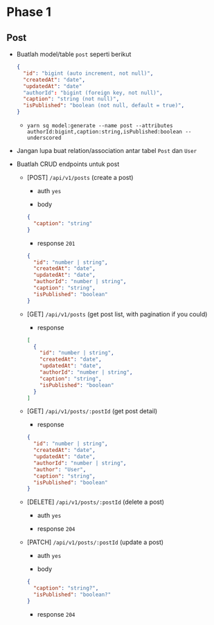 # Phase 1

## Post

- Buatlah model/table `post` seperti berikut

  ```json
  {
    "id": "bigint (auto increment, not null)",
    "createdAt": "date",
    "updatedAt": "date"
    "authorId": "bigint (foreign key, not null)",
    "caption": "string (not null)",
    "isPublished": "boolean (not null, default = true)",
  }
  ```

  - `yarn sq model:generate --name post --attributes authorId:bigint,caption:string,isPublished:boolean --underscored`

- Jangan lupa buat relation/association antar tabel `Post` dan `User`

- Buatlah CRUD endpoints untuk post

  - [POST] `/api/v1/posts` (create a post)

    - auth `yes`

    - body

    ```json
    {
      "caption": "string"
    }
    ```

    - response `201`

    ```json
    {
      "id": "number | string",
      "createdAt": "date",
      "updatedAt": "date",
      "authorId": "number | string",
      "caption": "string",
      "isPublished": "boolean"
    }
    ```

  - [GET] `/api/v1/posts` (get post list, with pagination if you could)

    - response

    ```json
    [
      {
        "id": "number | string",
        "createdAt": "date",
        "updatedAt": "date",
        "authorId": "number | string",
        "caption": "string",
        "isPublished": "boolean"
      }
    ]
    ```

  - [GET] `/api/v1/posts/:postId` (get post detail)

    - response

    ```json
    {
      "id": "number | string",
      "createdAt": "date",
      "updatedAt": "date",
      "authorId": "number | string",
      "author": "User",
      "caption": "string",
      "isPublished": "boolean"
    }
    ```

  - [DELETE] `/api/v1/posts/:postId` (delete a post)

    - auth `yes`

    - response `204`

  - [PATCH] `/api/v1/posts/:postId` (update a post)

    - auth `yes`

    - body

    ```json
    {
      "caption": "string?",
      "isPublished": "boolean?"
    }
    ```

    - response `204`
